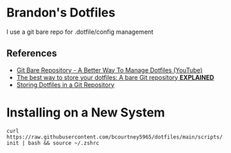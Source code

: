 # Brandon's Dotfiles

I use a git bare repo for .dotfile/config management

## References
- [Git Bare Repository - A Better Way To Manage Dotfiles (YouTube)](https://www.youtube.com/watch?v=tBoLDpTWVOM/)
- [The best way to store your dotfiles: A bare Git repository **EXPLAINED**](https://www.ackama.com/what-we-think/the-best-way-to-store-your-dotfiles-a-bare-git-repository-explained/)
- [Storing Dotfiles in a Git Repository](https://mjones44.medium.com/storing-dotfiles-in-a-git-repository-53f765c0005d/)

# Installing on a New System
```
curl https://raw.githubusercontent.com/bcourtney5965/dotfiles/main/scripts/.local/bin/config-init | bash && source ~/.zshrc
```
